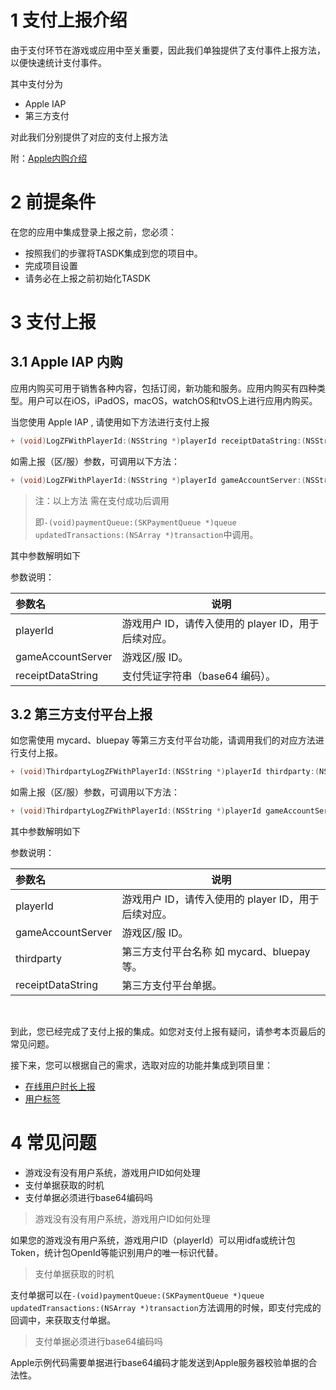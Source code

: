 # 1 支付上报介绍

由于支付环节在游戏或应用中至关重要，因此我们单独提供了支付事件上报方法，以便快速统计支付事件。

其中支付分为

- Apple IAP
- 第三方支付

对此我们分别提供了对应的支付上报方法

附：[Apple内购介绍](https://developer.apple.com/in-app-purchase)

# 2 前提条件

在您的应用中集成登录上报之前，您必须：

- 按照我们的步骤将TASDK集成到您的项目中。
- 完成项目设置
- 请务必在上报之前初始化TASDK

# 3 支付上报

## 3.1 Apple IAP 内购

应用内购买可用于销售各种内容，包括订阅，新功能和服务。应用内购买有四种类型。用户可以在iOS，iPadOS，macOS，watchOS和tvOS上进行应用内购买。

当您使用 Apple IAP , 请使用如下方法进行支付上报

```objective-c
+ (void)LogZFWithPlayerId:(NSString *)playerId receiptDataString:(NSString *)receiptDataString;
```

如需上报（区/服）参数，可调用以下方法：

```objective-c
+ (void)LogZFWithPlayerId:(NSString *)playerId gameAccountServer:(NSString *)gameAccountServer receiptDataString:(NSString *)receiptDataString;
```

> 注：以上方法 需在支付成功后调用
>
>即`-(void)paymentQueue:(SKPaymentQueue *)queue updatedTransactions:(NSArray *)transaction`中调用。

其中参数解明如下

参数说明：

|参数名|说明|
|:----  |-----   |
|playerId |游戏用户 ID，请传入使用的 player ID，用于后续对应。   |
|gameAccountServer | 游戏区/服 ID。  |
|receiptDataString |  支付凭证字符串（base64 编码）。  |


## 3.2 第三方支付平台上报


如您需使用 mycard、bluepay 等第三方支付平台功能，请调用我们的对应方法进行支付上报。

```objective-c
+ (void)ThirdpartyLogZFWithPlayerId:(NSString *)playerId thirdparty:(NSString *)thirdparty receiptDataString:(NSString *)receiptDataString;
```

如需上报（区/服）参数，可调用以下方法：

```objective-c
+ (void)ThirdpartyLogZFWithPlayerId:(NSString *)playerId gameAccountServer:(NSString *)gameAccountServer thirdparty:(NSString *)thirdparty receiptDataString:(NSString *)receiptDataString;
```

其中参数解明如下

参数说明：

|参数名|说明|
|:----  |-----   |
|playerId |游戏用户 ID，请传入使用的 player ID，用于后续对应。   |
|gameAccountServer | 游戏区/服 ID。  |
|thirdparty |  第三方支付平台名称 如 mycard、bluepay 等。  |
|receiptDataString |  第三方支付平台单据。  |

<br>

到此，您已经完成了支付上报的集成。如您对支付上报有疑问，请参考本页最后的常见问题。

接下来，您可以根据自己的需求，选取对应的功能并集成到项目里：

- [在线用户时长上报](/tasdk/ios/ios_duration_report.md)
- [用户标签](/tasdk/ios/ios_tag.md)


# 4 常见问题

- 游戏没有没有用户系统，游戏用户ID如何处理
- 支付单据获取的时机
- 支付单据必须进行base64编码吗

> <span id="iap_faq_1">游戏没有没有用户系统，游戏用户ID如何处理</span>

如果您的游戏没有用户系统，游戏用户ID（playerId）可以用idfa或统计包Token，统计包OpenId等能识别用户的唯一标识代替。

> <span id="iap_faq_1">支付单据获取的时机</span>

支付单据可以在`-(void)paymentQueue:(SKPaymentQueue *)queue updatedTransactions:(NSArray *)transaction`方法调用的时候，即支付完成的回调中，来获取支付单据。

> <span id="iap_faq_1">支付单据必须进行base64编码吗</span>

Apple示例代码需要单据进行base64编码才能发送到Apple服务器校验单据的合法性。